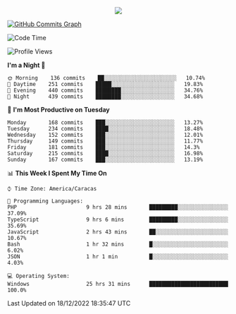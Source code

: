 <p align="center">
  <a href="http://www.github.com/thevacs">
    <img src="https://github-readme-streak-stats.herokuapp.com/?user=thevacs&stroke=ffffff&background=1c1917&ring=0891b2&fire=0891b2&currStreakNum=ffffff&currStreakLabel=0891b2&sideNums=ffffff&sideLabels=ffffff&dates=ffffff&hide_border=true" />
  </a>
  
  <a href="http://www.github.com/thevacs"><img src="https://github-readme-activity-graph.cyclic.app/graph?username=thevacs&bg_color=000000&color=ffffff&line=ff0000&point=ebebeb&area=true&hide_border=true" alt="GitHub Commits Graph" /></a>
  
</p>

<!--START_SECTION:waka-->
![Code Time](http://img.shields.io/badge/Code%20Time-977%20hrs%2059%20mins-blue)

![Profile Views](http://img.shields.io/badge/Profile%20Views-20-blue)

**I'm a Night 🦉** 

```text
🌞 Morning    136 commits    ██░░░░░░░░░░░░░░░░░░░░░░░   10.74% 
🌆 Daytime    251 commits    █████░░░░░░░░░░░░░░░░░░░░   19.83% 
🌃 Evening    440 commits    ████████░░░░░░░░░░░░░░░░░   34.76% 
🌙 Night      439 commits    ████████░░░░░░░░░░░░░░░░░   34.68%

```
📅 **I'm Most Productive on Tuesday** 

```text
Monday       168 commits    ███░░░░░░░░░░░░░░░░░░░░░░   13.27% 
Tuesday      234 commits    ████░░░░░░░░░░░░░░░░░░░░░   18.48% 
Wednesday    152 commits    ███░░░░░░░░░░░░░░░░░░░░░░   12.01% 
Thursday     149 commits    ███░░░░░░░░░░░░░░░░░░░░░░   11.77% 
Friday       181 commits    ███░░░░░░░░░░░░░░░░░░░░░░   14.3% 
Saturday     215 commits    ████░░░░░░░░░░░░░░░░░░░░░   16.98% 
Sunday       167 commits    ███░░░░░░░░░░░░░░░░░░░░░░   13.19%

```


📊 **This Week I Spent My Time On** 

```text
⌚︎ Time Zone: America/Caracas

💬 Programming Languages: 
PHP                      9 hrs 28 mins       █████████░░░░░░░░░░░░░░░░   37.09% 
TypeScript               9 hrs 6 mins        █████████░░░░░░░░░░░░░░░░   35.69% 
JavaScript               2 hrs 43 mins       ██░░░░░░░░░░░░░░░░░░░░░░░   10.67% 
Bash                     1 hr 32 mins        █░░░░░░░░░░░░░░░░░░░░░░░░   6.02% 
JSON                     1 hr 1 min          █░░░░░░░░░░░░░░░░░░░░░░░░   4.03%

💻 Operating System: 
Windows                  25 hrs 31 mins      █████████████████████████   100.0%

```


 Last Updated on 18/12/2022 18:35:47 UTC
<!--END_SECTION:waka-->
